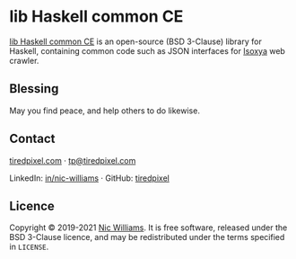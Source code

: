 # lib Haskell common CE

[lib Haskell common CE](https://github.com/tiredpixel/lib-haskell-common-ce) is an open-source (BSD 3-Clause) library for Haskell, containing common code such as JSON interfaces for [Isoxya](https://www.isoxya.com/) web crawler.


## Blessing

May you find peace, and help others to do likewise.


## Contact

[tiredpixel.com](https://www.tiredpixel.com/) · [tp@tiredpixel.com](mailto:tp@tiredpixel.com)

LinkedIn: [in/nic-williams](https://www.linkedin.com/in/nic-williams/) · GitHub: [tiredpixel](https://github.com/tiredpixel)


## Licence

Copyright © 2019-2021 [Nic Williams](https://www.tiredpixel.com/). It is free software, released under the BSD 3-Clause licence, and may be redistributed under the terms specified in `LICENSE`.
